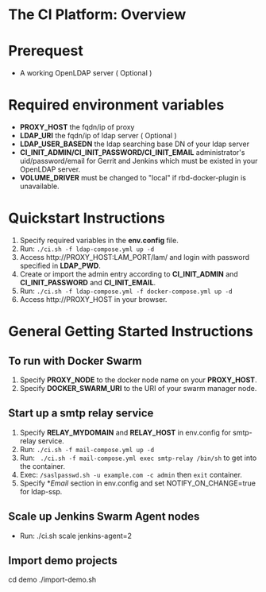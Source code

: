 # The CI Platform: Overview

# Prerequest

- A working OpenLDAP server ( Optional )

# Required environment variables

- **PROXY_HOST** the fqdn/ip of proxy
- **LDAP_URI** the fqdn/ip of ldap server ( Optional )
- **LDAP_USER_BASEDN** the ldap searching base DN of your ldap server
- **CI_INIT_ADMIN/CI_INIT_PASSWORD/CI_INIT_EMAIL** administrator's uid/password/email for Gerrit and Jenkins which must be existed in your OpenLDAP server.
- **VOLUME_DRIVER** must be changed to "local" if rbd-docker-plugin is unavailable.

# Quickstart Instructions

1. Specify required variables in the **env.config** file.
1. Run: `./ci.sh -f ldap-compose.yml up -d`
1. Access http://PROXY_HOST:LAM_PORT/lam/ and login with password specified in **LDAP_PWD**.
1. Create or import the admin entry according to **CI_INIT_ADMIN** and **CI_INIT_PASSWORD** and **CI_INIT_EMAIL**.
1. Run: `./ci.sh -f ldap-compose.yml -f docker-compose.yml up -d`
1. Access http://PROXY_HOST in your browser.

# General Getting Started Instructions

## To run with Docker Swarm

1. Specify **PROXY_NODE** to the docker node name on your **PROXY_HOST**.
1. Specify **DOCKER_SWARM_URI** to the URI of your swarm manager node.

## Start up a smtp relay service

1. Specify **RELAY_MYDOMAIN** and **RELAY_HOST** in env.config for smtp-relay service.
1. Run: `./ci.sh -f mail-compose.yml up -d`
1. Run: ` ./ci.sh -f mail-compose.yml exec smtp-relay /bin/sh` to get into the container.
1. Exec: `/saslpasswd.sh -u example.com -c admin` then `exit` container.
1. Specify **Email* section in env.config and set NOTIFY_ON_CHANGE=true for ldap-ssp.

## Scale up Jenkins Swarm Agent nodes

- Run: ./ci.sh scale jenkins-agent=2

## Import demo projects

  cd demo
  ./import-demo.sh

